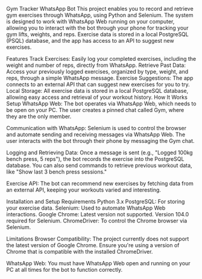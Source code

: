 Gym Tracker WhatsApp Bot
This project enables you to record and retrieve gym exercises through WhatsApp, using Python and Selenium. The system is designed to work with WhatsApp Web running on your computer, allowing you to interact with the bot through your phone for tracking your gym lifts, weights, and reps. Exercise data is stored in a local PostgreSQL (PSQL) database, and the app has access to an API to suggest new exercises.

Features
Track Exercises: Easily log your completed exercises, including the weight and number of reps, directly from WhatsApp.
Retrieve Past Data: Access your previously logged exercises, organized by type, weight, and reps, through a simple WhatsApp message.
Exercise Suggestions: The app connects to an external API that can suggest new exercises for you to try.
Local Storage: All exercise data is stored in a local PostgreSQL database, allowing easy access and retrieval of your workout history.
How It Works
Setup WhatsApp Web: The bot operates via WhatsApp Web, which needs to be open on your PC. The user creates a pinned chat called Gym, where they are the only member.

Communication with WhatsApp: Selenium is used to control the browser and automate sending and receiving messages via WhatsApp Web. The user interacts with the bot through their phone by messaging the Gym chat.

Logging and Retrieving Data: Once a message is sent (e.g., "Logged 100kg bench press, 5 reps"), the bot records the exercise into the PostgreSQL database. You can also send commands to retrieve previous workout data, like "Show last 3 bench press sessions."

Exercise API: The bot can recommend new exercises by fetching data from an external API, keeping your workouts varied and interesting.

Installation and Setup
Requirements
Python 3.x
PostgreSQL: For storing your exercise data.
Selenium: Used to automate WhatsApp Web interactions.
Google Chrome: Latest version not supported. Version 104.0 required for Selenium.
ChromeDriver: To control the Chrome browser via Selenium.

Limitations
Browser Compatibility: The project currently does not support the latest version of Google Chrome. Ensure you're using a version of Chrome that is compatible with the installed ChromeDriver.

WhatsApp Web: You must have WhatsApp Web open and running on your PC at all times for the bot to function correctly.